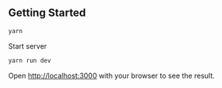 ## Getting Started

```bash
yarn
```

Start server

```bash
yarn run dev
```

Open [http://localhost:3000](http://localhost:3000) with your browser to see the result.
